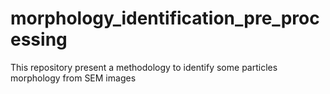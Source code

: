 # morphology_identification_pre_processing
This repository present a methodology to identify some particles morphology from SEM images
